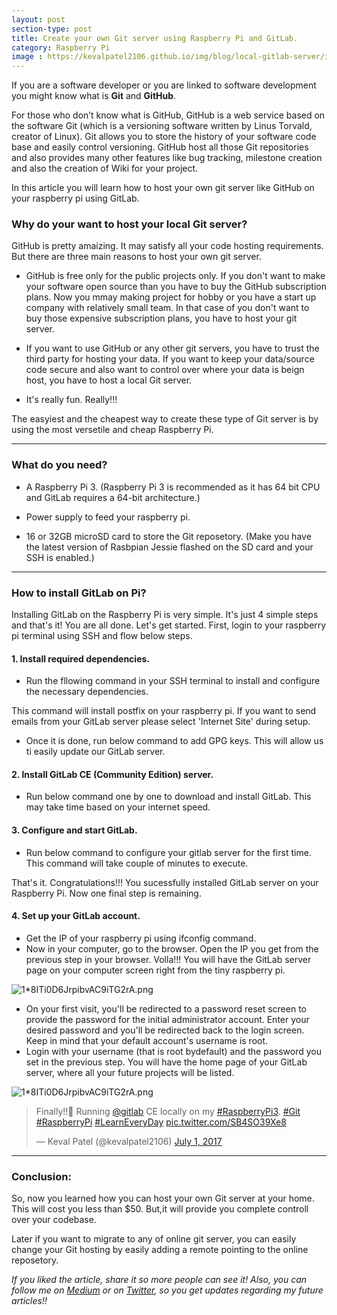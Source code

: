```yaml
---
layout: post
section-type: post
title: Create your own Git server using Raspberry Pi and GitLab.
category: Raspberry Pi
image : https://kevalpatel2106.github.io/img/blog/local-gitlab-server/image1.jpg
---
```


If you are a software developer or you are linked to software development you might know what is **Git** and **GitHub**.

For those who don’t know what is GitHub, GitHub is a web service based on the software Git (which is a versioning software written by Linus Torvald, creator of Linux). Git allows you to store the history of your software code base and easily control versioning. GitHub host all those Git repositories and also provides many other features like bug tracking, milestone creation and also the creation of Wiki for your project.

In this article you will learn how to host your own git server like GitHub on your raspberry pi using GitLab.

### Why do your want to host your local Git server?

GitHub is pretty amaizing. It may satisfy all your code hosting requirements. But there are three main reasons to host your own git server.

- GitHub is free only for the public projects only. If you don't want to make your software open source than you have to buy the GitHub subscription plans. Now you mmay making project for hobby or you have a start up company with relatively small team. In that case of you don't want to buy those expensive subscription plans, you have to host your git server.

- If you want to use GitHub or any other git servers, you have to trust the third party for hosting your data. If you want to keep your data/source code secure and also want to control over where your data is beign host, you have to host a local Git server.

- It's really fun. Really!!!

The easyiest and the cheapest way to create these type of Git server is by using the most versetile and cheap Raspberry Pi. 

------
### What do you need?

- A Raspberry Pi 3. (Raspberry Pi 3 is recommended as it has 64 bit CPU and GitLab requires a 64-bit architecture.)

- Power supply to feed your raspberry pi.

- 16 or 32GB microSD card to store the Git reposetory. (Make you have the latest version of Rasbpian Jessie flashed on the SD card and your SSH is enabled.)

-----

### How to install GitLab on Pi?

Installing GitLab on the Raspberry Pi is very simple. It's just 4 simple steps and that's it! You are all done. Let's get started. First, login to your raspberry pi terminal using SSH and flow below steps.

#### 1. Install required dependencies.

- Run the fllowing command in your SSH terminal to install and configure the necessary dependencies. 

<script src="https://gist.github.com/kevalpatel2106/a2de7305dde77ff35756095a79dc7853.js"></script>

This command will install postfix on your raspberry pi. If you want to send emails from your GitLab server please select 'Internet Site' during setup.

- Once it is done, run below command to add GPG keys. This will allow us ti easily update our GitLab server.

<script src="https://gist.github.com/kevalpatel2106/67be31ad43dc0427df422f5ed1e9c5c2.js"></script>

#### 2. Install GitLab CE (Community Edition) server.

- Run below command one by one to download and install GitLab. This may take time based on your internet speed.

<script src="https://gist.github.com/kevalpatel2106/b3f7eb2e36b6ab1530674c6e8f93283b.js"></script>

#### 3. Configure and start GitLab.

- Run below command to configure your gitlab server for the first time. This command will take couple of minutes to execute.

<script src="https://gist.github.com/kevalpatel2106/438fd62067035df153f754c0d37a0258.js"></script>

That's it. Congratulations!!! You sucessfully installed GitLab server on your Raspberry Pi. Now one final step is remaining.

#### 4. Set up your GitLab account.

- Get the IP of your raspberry pi using ifconfig command.
- Now in your computer, go to the browser. Open the IP you get from the previous step in your browser. Volla!!! You will have the GitLab server page on your computer screen right from the tiny raspberry pi.

![1*8ITi0D6JrpibvAC9iTG2rA.png](https://kevalpatel2106.github.io/img/blog/local-gitlab-server/image2.png)

- On your first visit, you'll be redirected to a password reset screen to provide the password for the initial administrator account. Enter your desired password and you'll be redirected back to the login screen. Keep in mind that your default account's username is root.
- Login with your username (that is root bydefault) and the password you set in the previous step. You will have the home page of your GitLab server, where all your future projects will be listed.

![1*8ITi0D6JrpibvAC9iTG2rA.png](https://kevalpatel2106.github.io/img/blog/local-gitlab-server/image3.png)

<blockquote class="twitter-tweet" data-lang="en"><p lang="en" dir="ltr">Finally!!👾 Running <a href="https://twitter.com/gitlab">@gitlab</a> CE locally on my <a href="https://twitter.com/hashtag/RaspberryPi3?src=hash">#RaspberryPi3</a>. <a href="https://twitter.com/hashtag/Git?src=hash">#Git</a> <a href="https://twitter.com/hashtag/RaspberryPi?src=hash">#RaspberryPi</a> <a href="https://twitter.com/hashtag/LearnEveryDay?src=hash">#LearnEveryDay</a> <a href="https://t.co/SB4SO39Xe8">pic.twitter.com/SB4SO39Xe8</a></p>&mdash; Keval Patel (@kevalpatel2106) <a href="https://twitter.com/kevalpatel2106/status/881063654359093248">July 1, 2017</a></blockquote> 
<script async src="//platform.twitter.com/widgets.js" charset="utf-8"></script>

------
### Conclusion:

So, now you learned how you can host your own Git server at your home. This will cost you less than $50. But,it will provide you complete controll over your codebase. 

Later if you want to migrate to any of online git server, you can easily change your Git hosting by easily adding a remote pointing to the online reposetory.

*If you liked the article, share it so more people can see it! Also, you can follow me on [Medium](https://medium.com/@kevalpatel2106) or on [Twitter](https://twitter.com/kevalpatel2106), so you get updates regarding my future articles!!*



